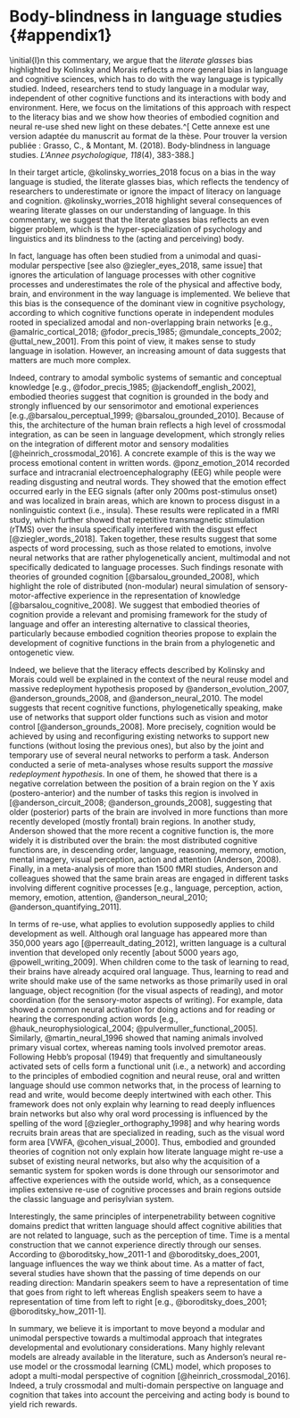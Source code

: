 # Body-blindness in language studies {#appendix1}



<!-- NB: You can add comments using these tags -->

\initial{I}n this commentary, we argue that the *literate glasses* bias highlighted by Kolinsky and Morais reflects a more general bias in language and cognitive sciences, which has to do with the way language is typically studied. Indeed, researchers tend to study language in a modular way, independent of other cognitive functions and its interactions with body and environment. Here, we focus on the limitations of this approach with respect to the literacy bias and we show how theories of embodied cognition and neural re-use shed new light on these debates.^[ Cette annexe est une version adaptée du manuscrit au format de la thèse. Pour trouver la version publiée : Grasso, C., & Montant, M. (2018). Body-blindness in language studies. *L'Annee psychologique, 118*(4), 383-388.]

In their target article, @kolinsky_worries_2018 focus on a bias in the way language is studied, the literate glasses bias, which reflects the tendency of researchers to underestimate or ignore the impact of literacy on language and cognition. @kolinsky_worries_2018 highlight several consequences of wearing literate glasses on our understanding of language. In this commentary, we suggest that the literate glasses bias reflects an even bigger problem, which is the hyper-specialization of psychology and linguistics and its blindness to the (acting and perceiving) body.

In fact, language has often been studied from a unimodal and quasi-modular perspective [see also @ziegler_eyes_2018, same issue] that ignores the articulation of language processes with other cognitive processes and underestimates the role of the physical and affective body, brain, and environment in the way language is implemented. We believe that this bias is the consequence of the dominant view in cognitive psychology, according to which cognitive functions operate in independent modules rooted in specialized amodal and non-overlapping brain networks [e.g., @amalric_cortical_2018; @fodor_precis_1985; @mundale_concepts_2002; @uttal_new_2001]. From this point of view, it makes sense to study language in isolation. However, an increasing amount of data suggests that matters are much more complex.

Indeed, contrary to amodal symbolic systems of semantic and conceptual knowledge [e.g., @fodor_precis_1985; @jackendoff_english_2002], embodied theories suggest that cognition is grounded in the body and strongly influenced by our sensorimotor and emotional experiences [e.g.,@barsalou_perceptual_1999; @barsalou_grounded_2010]. Because of this, the architecture of the human brain reflects a high level of crossmodal integration, as can be seen in language development, which strongly relies on the integration of different motor and sensory modalities [@heinrich_crossmodal_2016]. A concrete example of this is the way we process emotional content in written words. @ponz_emotion_2014 recorded surface and intracranial electroencephalography (EEG) while people were reading disgusting and neutral words. They showed that the emotion effect occurred early in the EEG signals (after only 200ms post-stimulus onset) and was localized in brain areas, which are known to process disgust in a nonlinguistic context (i.e., insula). These results were replicated in a fMRI study, which further showed that repetitive transmagnetic stimulation (rTMS) over the insula specifically interfered with the disgust effect [@ziegler_words_2018]. Taken together, these results suggest that some aspects of word processing, such as those related to emotions, involve neural networks that are rather phylogenetically ancient, multimodal and not specifically dedicated to language processes. Such findings resonate with theories of grounded cognition [@barsalou_grounded_2008], which highlight the role of distributed (non-modular) neural simulation of sensory-motor-affective experience in the representation of knowledge [@barsalou_cognitive_2008]. We suggest that embodied theories of cognition provide a relevant and promising framework for the study of language and offer an interesting alternative to classical theories, particularly because embodied cognition theories propose to explain the development of cognitive functions in the brain from a phylogenetic and ontogenetic view.

Indeed, we believe that the literacy effects described by Kolinsky and Morais could well be explained in the context of the neural reuse model and massive redeployment hypothesis proposed by @anderson_evolution_2007, @anderson_grounds_2008, and @anderson_neural_2010. The model suggests that recent cognitive functions, phylogenetically speaking, make use of networks that support older functions such as vision and motor control [@anderson_grounds_2008]. More precisely, cognition would be achieved by using and reconfiguring existing networks to support new functions (without losing the previous ones), but also by the joint and temporary use of several neural networks to perform a task. Anderson conducted a serie of meta-analyses whose results support the *massive redeployment hypothesis*. In one of them, he showed that there is a negative correlation between the position of a brain region on the Y axis (postero-anterior) and the number of tasks this region is involved in [@anderson_circuit_2008; @anderson_grounds_2008], suggesting that older (posterior) parts of the brain are involved in more functions than more recently developed (mostly frontal) brain regions. In another study, Anderson showed that the more recent a cognitive function is, the more widely it is distributed over the brain: the most distributed cognitive functions are, in descending order, language, reasoning, memory, emotion, mental imagery, visual perception, action and attention (Anderson, 2008). Finally, in a meta-analysis of more than 1500 fMRI studies, Anderson and colleagues showed that the same brain areas are engaged in different tasks involving different cognitive processes [e.g., language, perception, action, memory, emotion, attention, @anderson_neural_2010; @anderson_quantifying_2011].

In terms of re-use, what applies to evolution supposedly applies to child development as well. Although oral language has appeared more than 350,000 years ago [@perreault_dating_2012], written language is a cultural invention that developed only recently [about 5000 years ago, @powell_writing_2009]. When children come to the task of learning to read, their brains have already acquired oral language. Thus, learning to read and write should make use of the same networks as those primarily used in oral language, object recognition (for the visual aspects of reading), and motor coordination (for the sensory-motor aspects of writing). For example, data showed a common neural activation for doing actions and for reading or hearing the corresponding action words [e.g., @hauk_neurophysiological_2004; @pulvermuller_functional_2005]. Similarly, @martin_neural_1996 showed that naming animals involved primary visual cortex, whereas naming tools involved premotor areas. Following Hebb’s proposal (1949) that frequently and simultaneously activated sets of cells form a functional unit (i.e., a network) and according to the principles of embodied cognition and neural reuse, oral and written language should use common networks that, in the process of learning to read and write, would become deeply intertwined with each other. This framework does not only explain why learning to read deeply influences brain networks but also why oral word processing is influenced by the spelling of the word [@ziegler_orthography_1998] and why hearing words recruits brain areas that are specialized in reading, such as the visual word form area [VWFA, @cohen_visual_2000]. Thus, embodied and grounded theories of cognition not only explain how literate language might re-use a subset of existing neural networks, but also why the acquisition of a semantic system for spoken words is done through our sensorimotor and affective experiences with the outside world, which, as a consequence implies extensive re-use of cognitive processes and brain regions outside the classic language and perisylvian system.

Interestingly, the same principles of interpenetrability between cognitive domains predict that written language should affect cognitive abilities that are not related to language, such as the perception of time. Time is a mental construction that we cannot experience directly through our senses. According to @boroditsky_how_2011-1 and @boroditsky_does_2001, language influences the way we think about time. As a matter of fact, several studies have shown that the passing of time depends on our reading direction: Mandarin speakers seem to have a representation of time that goes from right to left whereas English speakers seem to have a representation of time from left to right [e.g., @boroditsky_does_2001; @boroditsky_how_2011-1].

In summary, we believe it is important to move beyond a modular and unimodal perspective towards a multimodal approach that integrates developmental and evolutionary considerations. Many highly relevant models are already available in the literature, such as Anderson’s neural re-use model or the crossmodal learning (CML) model, which proposes to adopt a multi-modal perspective of cognition [@heinrich_crossmodal_2016]. Indeed, a truly crossmodal and multi-domain perspective on language and cognition that takes into account the perceiving and acting body is bound to yield rich rewards.
